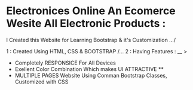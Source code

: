 # Electronices Online  **An Ecomerce Wesite All Electronic Products** : 
I Created this Website for Learning Bootstrap & it's Customization .../

1 : Created Using HTML, CSS & BOOTSTRAP /...
2 : Having Features : __ > 
 * Completely RESPONSICE For All Devices 
 * Exellent Color Combination Which makes UI ATTRACTIVE **
 * MULTIPLE PAGES Website Using Comman Bootstrap Classes, Customized with CSS 
